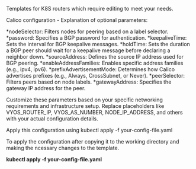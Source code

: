 Templates for K8S routers which require editing to meet your needs.

Calico configuration - Explanation of optional parameters:

*nodeSelector: Filters nodes for peering based on a label selector.
*password: Specifies a BGP password for authentication.
*keepaliveTime: Sets the interval for BGP keepalive messages.
*holdTime: Sets the duration a BGP peer should wait for a keepalive message before declaring a neighbor down.
*sourceAddress: Defines the source IP address used for BGP peering.
*enableAddressFamilies: Enables specific address families (e.g., ipv4, ipv6).
*prefixAdvertisementMode: Determines how Calico advertises prefixes (e.g., Always, CrossSubnet, or Never).
*peerSelector: Filters peers based on node labels.
*gatewayAddress: Specifies the gateway IP address for the peer.

Customize these parameters based on your specific networking requirements and infrastructure setup. Replace placeholders like VYOS_ROUTER_IP, VYOS_AS_NUMBER, NODE_IP_ADDRESS, and others with your actual configuration details.

Apply this configuration using kubectl apply -f your-config-file.yaml






To apply the configuration after copying it to the working directory and making the ncessary changes to the template. 

**kubectl apply -f your-config-file.yaml**
